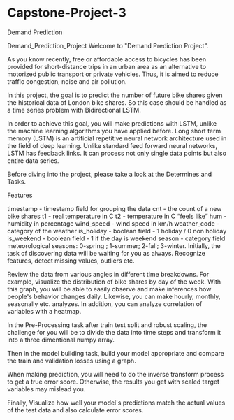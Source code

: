 # Capstone-Project-3
Demand Prediction



Demand_Prediction_Project
Welcome to "Demand Prediction Project".

As you know recently, free or affordable access to bicycles has been provided for short-distance trips in an urban area as an alternative to motorized public transport or private vehicles. Thus, it is aimed to reduce traffic congestion, noise and air pollution.

In this project, the goal is to predict the number of future bike shares given the historical data of London bike shares. So this case should be handled as a time series problem with Bidirectional LSTM.

In order to achieve this goal, you will make predictions with LSTM, unlike the machine learning algorithms you have applied before. Long short term memory (LSTM) is an artificial repetitive neural network architecture used in the field of deep learning. Unlike standard feed forward neural networks, LSTM has feedback links. It can process not only single data points but also entire data series.

Before diving into the project, please take a look at the Determines and Tasks.

Features

timestamp - timestamp field for grouping the data
cnt - the count of a new bike shares
t1 - real temperature in C
t2 - temperature in C “feels like”
hum - humidity in percentage
wind_speed - wind speed in km/h
weather_code - category of the weather
is_holiday - boolean field - 1 holiday / 0 non holiday
is_weekend - boolean field - 1 if the day is weekend
season - category field meteorological seasons: 0-spring ; 1-summer; 2-fall; 3-winter.
Initially, the task of discovering data will be waiting for you as always. Recognize features, detect missing values, outliers etc.

Review the data from various angles in different time breakdowns. For example, visualize the distribution of bike shares by day of the week. With this graph, you will be able to easily observe and make inferences how people's behavior changes daily. Likewise, you can make hourly, monthly, seasonally etc. analyzes. In addition, you can analyze correlation of variables with a heatmap.

In the Pre-Processing task after train test split and robust scaling, the challenge for you will be to divide the data into time steps and transform it into a three dimentional numpy array.

Then in the model building task, build your model appropriate and compare the train and validation losses using a graph.

When making prediction, you will need to do the inverse transform process to get a true error score. Otherwise, the results you get with scaled target variables may mislead you.

Finally, Visualize how well your model's predictions match the actual values of the test data and also calculate error scores.
